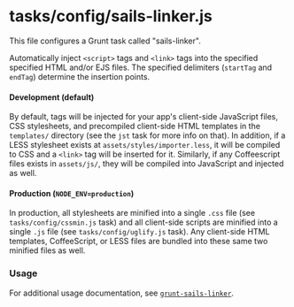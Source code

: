 # tasks/config/sails-linker.js

This file configures a Grunt task called "sails-linker".

Automatically inject `<script>` tags and `<link>` tags into the specified
specified HTML and/or EJS files.  The specified delimiters (`startTag`
and `endTag`) determine the insertion points.

#### Development (default)

By default, tags will be injected for your app's client-side JavaScript files,
CSS stylesheets, and precompiled client-side HTML templates in the `templates/`
directory (see the `jst` task for more info on that).  In addition, if a LESS
stylesheet exists at `assets/styles/importer.less`, it will be compiled to CSS
and a `<link>` tag will be inserted for it.  Similarly, if any Coffeescript
files exists in `assets/js/`, they will be compiled into JavaScript and injected
as well.

#### Production (`NODE_ENV=production`)

In production, all stylesheets are minified into a single `.css` file (see
`tasks/config/cssmin.js` task) and all client-side scripts are minified into
a single `.js` file (see `tasks/config/uglify.js` task).  Any client-side HTML
templates, CoffeeScript, or LESS files are bundled into these same two minified
files as well.

### Usage

For additional usage documentation, see [`grunt-sails-linker`](https://www.npmjs.com/package/grunt-sails-linker).

<docmeta name="displayName" value="sails-linker.js">

